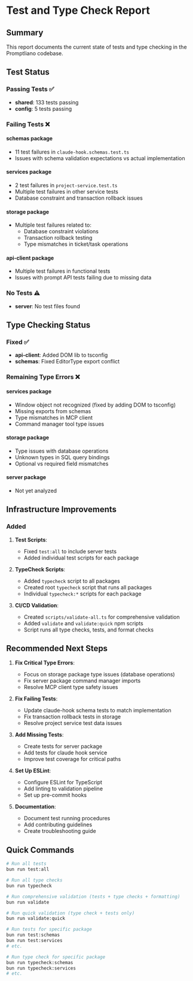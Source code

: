 # Test and Type Check Report

## Summary

This report documents the current state of tests and type checking in the Promptliano codebase.

## Test Status

### Passing Tests ✅

- **shared**: 133 tests passing
- **config**: 5 tests passing

### Failing Tests ❌

#### schemas package

- 11 test failures in `claude-hook.schemas.test.ts`
- Issues with schema validation expectations vs actual implementation

#### services package

- 2 test failures in `project-service.test.ts`
- Multiple test failures in other service tests
- Database constraint and transaction rollback issues

#### storage package

- Multiple test failures related to:
  - Database constraint violations
  - Transaction rollback testing
  - Type mismatches in ticket/task operations

#### api-client package

- Multiple test failures in functional tests
- Issues with prompt API tests failing due to missing data

### No Tests ⚠️

- **server**: No test files found

## Type Checking Status

### Fixed ✅

- **api-client**: Added DOM lib to tsconfig
- **schemas**: Fixed EditorType export conflict

### Remaining Type Errors ❌

#### services package

- Window object not recognized (fixed by adding DOM to tsconfig)
- Missing exports from schemas
- Type mismatches in MCP client
- Command manager tool type issues

#### storage package

- Type issues with database operations
- Unknown types in SQL query bindings
- Optional vs required field mismatches

#### server package

- Not yet analyzed

## Infrastructure Improvements

### Added

1. **Test Scripts**:
   - Fixed `test:all` to include server tests
   - Added individual test scripts for each package

2. **TypeCheck Scripts**:
   - Added `typecheck` script to all packages
   - Created root `typecheck` script that runs all packages
   - Individual `typecheck:*` scripts for each package

3. **CI/CD Validation**:
   - Created `scripts/validate-all.ts` for comprehensive validation
   - Added `validate` and `validate:quick` npm scripts
   - Script runs all type checks, tests, and format checks

## Recommended Next Steps

1. **Fix Critical Type Errors**:
   - Focus on storage package type issues (database operations)
   - Fix server package command manager imports
   - Resolve MCP client type safety issues

2. **Fix Failing Tests**:
   - Update claude-hook schema tests to match implementation
   - Fix transaction rollback tests in storage
   - Resolve project service test data issues

3. **Add Missing Tests**:
   - Create tests for server package
   - Add tests for claude hook service
   - Improve test coverage for critical paths

4. **Set Up ESLint**:
   - Configure ESLint for TypeScript
   - Add linting to validation pipeline
   - Set up pre-commit hooks

5. **Documentation**:
   - Document test running procedures
   - Add contributing guidelines
   - Create troubleshooting guide

## Quick Commands

```bash
# Run all tests
bun run test:all

# Run all type checks
bun run typecheck

# Run comprehensive validation (tests + type checks + formatting)
bun run validate

# Run quick validation (type check + tests only)
bun run validate:quick

# Run tests for specific package
bun run test:schemas
bun run test:services
# etc.

# Run type check for specific package
bun run typecheck:schemas
bun run typecheck:services
# etc.
```
